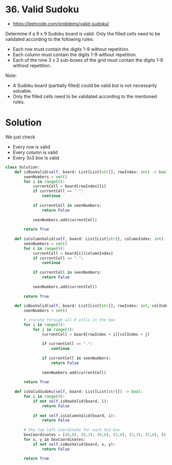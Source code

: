 # 36. Valid Sudoku

- https://leetcode.com/problems/valid-sudoku/

Determine if a 9 x 9 Sudoku board is valid. Only the filled cells need to be validated according to the following rules:

- Each row must contain the digits 1-9 without repetition.
- Each column must contain the digits 1-9 without repetition.
- Each of the nine 3 x 3 sub-boxes of the grid must contain the digits 1-9 without repetition.

Note:

- A Sudoku board (partially filled) could be valid but is not necessarily solvable.
- Only the filled cells need to be validated according to the mentioned rules.

# Solution

We just check
- Every row is valid
- Every column is valid
- Every 3x3 box is valid

```python
class Solution:
    def isRowValid(self, board: List[List[str]], rowIndex: int) -> bool:
        seenNumbers = set()
        for i in range(9):
            currentCell = board[rowIndex][i]
            if currentCell == ".":
                continue
                
            if currentCell in seenNumbers:
                return False
            
            seenNumbers.add(currentCell)
            
        return True
    
    def isColumnValid(self, board: List[List[str]], columnIndex: int) -> bool:
        seenNumbers = set()
        for i in range(9):
            currentCell = board[i][columnIndex]
            if currentCell == ".":
                continue
                
            if currentCell in seenNumbers:
                return False
            
            seenNumbers.add(currentCell)
            
        return True
    
    def isBoxValid(self, board: List[List[str]], rowIndex: int, colIndex: int) -> bool:
        seenNumbers = set()

        # iterate through all 9 cells in the box
        for i in range(3):
            for j in range(3):
                currentCell = board[rowIndex + i][colIndex + j]
                
                if currentCell == ".":
                    continue
                    
                if currentCell in seenNumbers:
                    return False
                
                seenNumbers.add(currentCell)
                
        return True
            
    def isValidSudoku(self, board: List[List[str]]) -> bool:
        for i in range(9):
            if not self.isRowValid(board, i):
                return False
            
            if not self.isColumnValid(board, i):
                return False
            
        # the top left coordinate for each 3x3 box
        boxCoordinates = [(0,0), (0,3), (0,6), (3,0), (3,3), (3,6), (6,0), (6,3), (6,6)]
        for x, y in boxCoordinates:
            if not self.isBoxValid(board, x, y):
                return False
            
        return True
```
